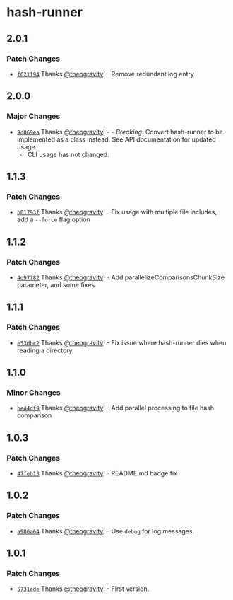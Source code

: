 # hash-runner

## 2.0.1

### Patch Changes

- [`f021194`](https://github.com/theogravity/hash-runner/commit/f0211945173309ab3bee84222a1826c615f48394) Thanks [@theogravity](https://github.com/theogravity)! - Remove redundant log entry

## 2.0.0

### Major Changes

- [`9d069ea`](https://github.com/theogravity/hash-runner/commit/9d069ead26b6b4596d8ad0ac56c33988ed087db8) Thanks [@theogravity](https://github.com/theogravity)! - - _Breaking_: Convert hash-runner to be implemented as a class instead. See API documentation for updated usage.
  - CLI usage has not changed.

## 1.1.3

### Patch Changes

- [`b01793f`](https://github.com/theogravity/hash-runner/commit/b01793f7a2b10cc727992f1da24be0974faf747b) Thanks [@theogravity](https://github.com/theogravity)! - Fix usage with multiple file includes, add a `--force` flag option

## 1.1.2

### Patch Changes

- [`4d97782`](https://github.com/theogravity/hash-runner/commit/4d977820af85e7abe619ae4c84a549ea4f59fa5e) Thanks [@theogravity](https://github.com/theogravity)! - Add parallelizeComparisonsChunkSize parameter, and some fixes.

## 1.1.1

### Patch Changes

- [`e53dbc2`](https://github.com/theogravity/hash-runner/commit/e53dbc2bf9893925dd680eab8cb073e4f1d91bf8) Thanks [@theogravity](https://github.com/theogravity)! - Fix issue where hash-runner dies when reading a directory

## 1.1.0

### Minor Changes

- [`be44df9`](https://github.com/theogravity/hash-runner/commit/be44df95c1f052f78f85dc0f54a72ff572fa97cf) Thanks [@theogravity](https://github.com/theogravity)! - Add parallel processing to file hash comparison

## 1.0.3

### Patch Changes

- [`47feb13`](https://github.com/theogravity/hash-runner/commit/47feb137c8b1d5585b7e80bcff8eb949cc35ea2d) Thanks [@theogravity](https://github.com/theogravity)! - README.md badge fix

## 1.0.2

### Patch Changes

- [`a986a64`](https://github.com/theogravity/hash-runner/commit/a986a64f206f5c9bddd2d41750d8f991c00a99b0) Thanks [@theogravity](https://github.com/theogravity)! - Use `debug` for log messages.

## 1.0.1

### Patch Changes

- [`5731ede`](https://github.com/theogravity/hash-runner/commit/5731ede70e8c71fb2fa9f3427130380361423a9f) Thanks [@theogravity](https://github.com/theogravity)! - First version.
